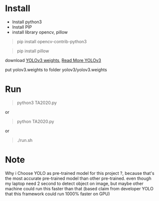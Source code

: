# Install

- Install python3
- Install PIP
- install library opencv, pillow

> pip install opencv-contrib-python3

> pip install pillow

download [YOLOv3 weights](https://pjreddie.com/media/files/yolov3.weights), [Read More YOLOv3](https://pjreddie.com/darknet/yolo/)

put yolov3.weights to folder yolov3/yolov3.weights

# Run
> python3 TA2020.py

or

> python TA2020.py

or 

> ./run.sh

# Note 
Why i Choose YOLO as pre-trained model for this project ?, because that's the most accurate pre-trained model than other pre-trained. even though my laptop need 2 second to detect object on image, but maybe other machine could run this faster than that (based claim from developer YOLO that this framework could run 1000% faster on GPU)